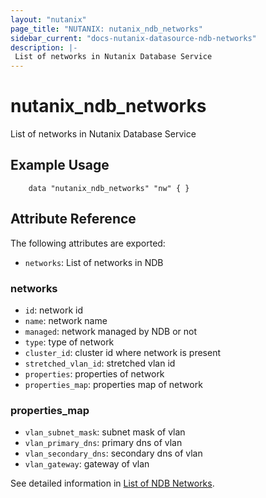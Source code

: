 ```yaml
---
layout: "nutanix"
page_title: "NUTANIX: nutanix_ndb_networks"
sidebar_current: "docs-nutanix-datasource-ndb-networks"
description: |-
 List of networks in Nutanix Database Service
---
```


# nutanix_ndb_networks

 List of networks in Nutanix Database Service

## Example Usage

```hcl
    data "nutanix_ndb_networks" "nw" { }
```

## Attribute Reference
The following attributes are exported:

* `networks`: List of networks in NDB

### networks

* `id`: network id
* `name`: network name
* `managed`: network managed by NDB or not
* `type`: type of network
* `cluster_id`: cluster id where network is present
* `stretched_vlan_id`: stretched vlan id
* `properties`: properties of network
* `properties_map`: properties map of network

### properties_map
* `vlan_subnet_mask`: subnet mask of vlan
* `vlan_primary_dns`: primary dns of vlan
* `vlan_secondary_dns`: secondary dns of vlan
* `vlan_gateway`: gateway of vlan


See detailed information in [List of NDB Networks](https://www.nutanix.dev/api_references/ndb/#/283556b78730b-get-vlans).